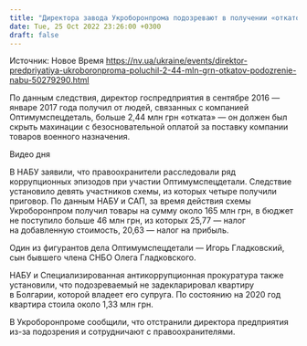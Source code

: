```yaml
---
title: "Директора завода Укроборонпрома подозревают в получении «откатов» на 2,44 млн грн — НАБУ"
date: Tue, 25 Oct 2022 23:26:00 +0300
draft: false
---
```

Источник: Новое Время https://nv.ua/ukraine/events/direktor-predpriyatiya-ukroboronproma-poluchil-2-44-mln-grn-otkatov-podozrenie-nabu-50279290.html


 По данным следствия, директор госпредприятия в сентябре 2016 — январе 2017 года получил от людей, связанных с компанией Оптимумспецдеталь, больше 2,44 млн грн «отката» — он должен был скрыть махинации с безосновательной оплатой за поставку компании товаров военного назначения.

 Видео дня   

В НАБУ заявили, что правоохранители расследовали ряд коррупционных эпизодов при участии Оптимумспецдетали. Следствие установило девять участников схемы, из которых четыре получили приговор. По данным НАБУ и САП, за время действия схемы Укроборонпром получил товары на сумму около 165 млн грн, в бюджет не поступило больше 46 млн грн, из которых 25,77 — налог на добавленную стоимость, 20,63 — налог на прибыль. 

Один из фигурантов дела Оптимумспецдетали — Игорь Гладковский, сын бывшего члена СНБО Олега Гладковского.

НАБУ и Специализированная антикоррупционная прокуратура также установили, что подозреваемый не задекларировал квартиру в Болгарии, которой владеет его супруга. По состоянию на 2020 год квартира стоила около 1,33 млн грн.

В Укроборонпроме сообщили, что отстранили директора предприятия из-за подозрения и сотрудничают с правоохранителями.
